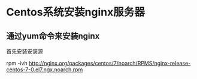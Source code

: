 # Centos系统安装nginx服务器



## 通过yum命令来安装nginx

首先安装安装源

rpm -ivh http://nginx.org/packages/centos/7/noarch/RPMS/nginx-release-centos-7-0.el7.ngx.noarch.rpm



